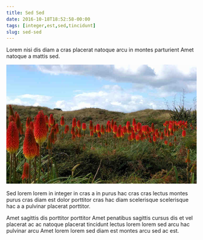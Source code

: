 ```yaml
---
title: Sed Sed
date: 2016-10-18T18:52:58-00:00
tags: [integer,est,sed,tincidunt]
slug: sed-sed
---
```


Lorem nisi dis diam a cras placerat natoque arcu in montes parturient
Amet natoque a mattis sed.

<!--more-->

![image 1](./images/image-01.jpg)

Sed lorem lorem in integer in cras a in purus hac cras cras lectus
montes purus cras diam est dolor porttitor cras hac diam scelerisque
scelerisque hac a a pulvinar placerat porttitor.

Amet sagittis dis porttitor porttitor Amet penatibus sagittis cursus
dis et vel placerat ac ac natoque placerat tincidunt lectus lorem
lorem sed arcu hac pulvinar arcu Amet lorem lorem sed diam est montes
arcu sed ac est.


